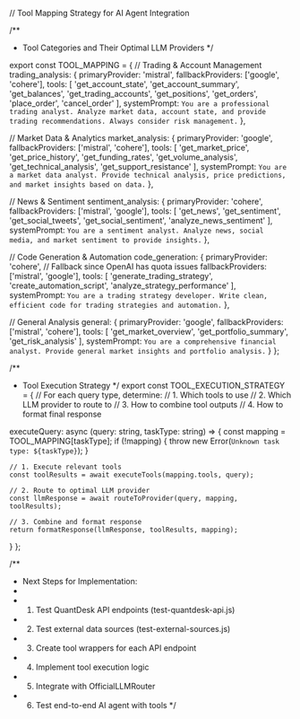 // Tool Mapping Strategy for AI Agent Integration

/**
 * Tool Categories and Their Optimal LLM Providers
 */

export const TOOL_MAPPING = {
  // Trading & Account Management
  trading_analysis: {
    primaryProvider: 'mistral',
    fallbackProviders: ['google', 'cohere'],
    tools: [
      'get_account_state',
      'get_account_summary', 
      'get_balances',
      'get_trading_accounts',
      'get_positions',
      'get_orders',
      'place_order',
      'cancel_order'
    ],
    systemPrompt: `You are a professional trading analyst. Analyze market data, account state, and provide trading recommendations. Always consider risk management.`
  },

  // Market Data & Analytics
  market_analysis: {
    primaryProvider: 'google',
    fallbackProviders: ['mistral', 'cohere'],
    tools: [
      'get_market_price',
      'get_price_history',
      'get_funding_rates',
      'get_volume_analysis',
      'get_technical_analysis',
      'get_support_resistance'
    ],
    systemPrompt: `You are a market data analyst. Provide technical analysis, price predictions, and market insights based on data.`
  },

  // News & Sentiment
  sentiment_analysis: {
    primaryProvider: 'cohere',
    fallbackProviders: ['mistral', 'google'],
    tools: [
      'get_news',
      'get_sentiment',
      'get_social_tweets',
      'get_social_sentiment',
      'analyze_news_sentiment'
    ],
    systemPrompt: `You are a sentiment analyst. Analyze news, social media, and market sentiment to provide insights.`
  },

  // Code Generation & Automation
  code_generation: {
    primaryProvider: 'cohere', // Fallback since OpenAI has quota issues
    fallbackProviders: ['mistral', 'google'],
    tools: [
      'generate_trading_strategy',
      'create_automation_script',
      'analyze_strategy_performance'
    ],
    systemPrompt: `You are a trading strategy developer. Write clean, efficient code for trading strategies and automation.`
  },

  // General Analysis
  general: {
    primaryProvider: 'google',
    fallbackProviders: ['mistral', 'cohere'],
    tools: [
      'get_market_overview',
      'get_portfolio_summary',
      'get_risk_analysis'
    ],
    systemPrompt: `You are a comprehensive financial analyst. Provide general market insights and portfolio analysis.`
  }
};

/**
 * Tool Execution Strategy
 */
export const TOOL_EXECUTION_STRATEGY = {
  // For each query type, determine:
  // 1. Which tools to use
  // 2. Which LLM provider to route to
  // 3. How to combine tool outputs
  // 4. How to format final response

  executeQuery: async (query: string, taskType: string) => {
    const mapping = TOOL_MAPPING[taskType];
    if (!mapping) {
      throw new Error(`Unknown task type: ${taskType}`);
    }

    // 1. Execute relevant tools
    const toolResults = await executeTools(mapping.tools, query);
    
    // 2. Route to optimal LLM provider
    const llmResponse = await routeToProvider(query, mapping, toolResults);
    
    // 3. Combine and format response
    return formatResponse(llmResponse, toolResults, mapping);
  }
};

/**
 * Next Steps for Implementation:
 * 
 * 1. Test QuantDesk API endpoints (test-quantdesk-api.js)
 * 2. Test external data sources (test-external-sources.js)  
 * 3. Create tool wrappers for each API endpoint
 * 4. Implement tool execution logic
 * 5. Integrate with OfficialLLMRouter
 * 6. Test end-to-end AI agent with tools
 */
